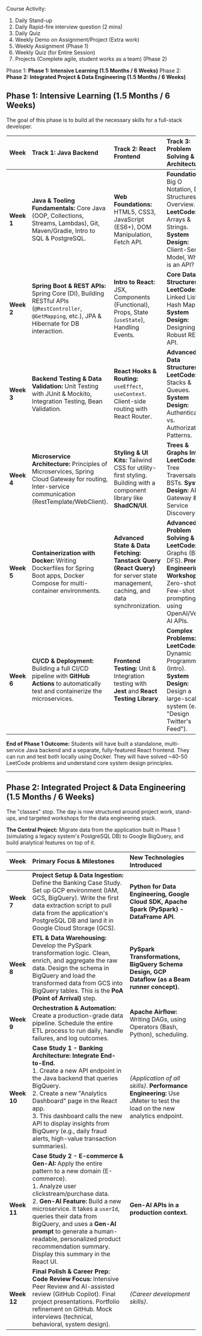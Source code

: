 Course Activity:
1. Daily Stand-up
2. Daily Rapid-fire interview question (2 mins)
3. Daily Quiz
4. Weekly Demo on Assignment/Project (Extra work)
5. Weekly Assignment (Phase 1)
6. Weekly Quiz (for Entire Session)
7. Projects (Complete agile, student works as a team) (Phase 2)


Phase 1: **Phase 1: Intensive Learning (1.5 Months / 6 Weeks)**
Phase 2: **Phase 2: Integrated Project & Data Engineering (1.5 Months / 6 Weeks)**

## **Phase 1: Intensive Learning (1.5 Months / 6 Weeks)**

The goal of this phase is to build all the necessary skills for a full-stack developer.

| Week       | **Track 1: Java Backend**                                                                                                                           | **Track 2: React Frontend**                                                                                                          | **Track 3: Problem Solving & Architecture**                                                                                                                      |
| :--------- | :-------------------------------------------------------------------------------------------------------------------------------------------------- | :----------------------------------------------------------------------------------------------------------------------------------- | :--------------------------------------------------------------------------------------------------------------------------------------------------------------- |
| **Week 1** | **Java & Tooling Fundamentals:** Core Java (OOP, Collections, Streams, Lambdas), Git, Maven/Gradle, Intro to SQL & PostgreSQL.                      | **Web Foundations:** HTML5, CSS3, JavaScript (ES6+), DOM Manipulation, Fetch API.                                                    | **Foundations:** Big O Notation, Data Structures Overview. **LeetCode:** Arrays & Strings. **System Design:** Client-Server Model, What is an API?               |
| **Week 2** | **Spring Boot & REST APIs:** Spring Core (DI), Building RESTful APIs (`@RestController`, `@GetMapping`, etc.), JPA & Hibernate for DB interaction.  | **Intro to React:** JSX, Components (Functional), Props, State (`useState`), Handling Events.                                        | **Core Data Structures:** **LeetCode:** Linked Lists & Hash Maps. **System Design:** Designing a Robust REST API.                                                |
| **Week 3** | **Backend Testing & Data Validation:** Unit Testing with JUnit & Mockito, Integration Testing, Bean Validation.                                     | **React Hooks & Routing:** `useEffect`, `useContext`. Client-side routing with React Router.                                         | **Advanced Data Structures:** **LeetCode:** Stacks & Queues. **System Design:** Authentication vs. Authorization Patterns.                                       |
| **Week 4** | **Microservice Architecture:** Principles of Microservices, Spring Cloud Gateway for routing, Inter-service communication (RestTemplate/WebClient). | **Styling & UI Kits:** Tailwind CSS for utility-first styling. Building with a component library like **ShadCN/UI**.                 | **Trees & Graphs Intro:** **LeetCode:** Tree Traversals, BSTs. **System Design:** API Gateway & Service Discovery.                                               |
| **Week 5** | **Containerization with Docker:** Writing Dockerfiles for Spring Boot apps, Docker Compose for multi-container environments.                        | **Advanced State & Data Fetching:** **Tanstack Query (React Query)** for server state management, caching, and data synchronization. | **Advanced Problem Solving & AI:** **LeetCode:** Graphs (BFS, DFS). **Prompt Engineering Workshop:** Zero-shot, Few-shot prompting, using OpenAI/Vertex AI APIs. |
| **Week 6** | **CI/CD & Deployment:** Building a full CI/CD pipeline with **GitHub Actions** to automatically test and containerize the microservices.            | **Frontend Testing:** Unit & Integration testing with **Jest** and **React Testing Library**.                                        | **Complex Problems:** **LeetCode:** Dynamic Programming (Intro). **System Design:** Design a large-scale system (e.g., "Design Twitter's Feed").                 |

**End of Phase 1 Outcome:** Students will have built a standalone, multi-service Java backend and a separate, fully-featured React frontend. They can run and test both locally using Docker. They will have solved ~40-50 LeetCode problems and understand core system design principles.

---

## **Phase 2: Integrated Project & Data Engineering (1.5 Months / 6 Weeks)**

The "classes" stop. The day is now structured around project work, stand-ups, and targeted workshops for the data engineering stack.

**The Central Project:** Migrate data from the application built in Phase 1 (simulating a legacy system's PostgreSQL DB) to Google BigQuery, and build analytical features on top of it.

| Week | **Primary Focus & Milestones** | **New Technologies Introduced** |
| :--- | :--- | :--- |
| **Week 7** | **Project Setup & Data Ingestion:** Define the Banking Case Study. Set up GCP environment (IAM, GCS, BigQuery). Write the first data extraction script to pull data from the application's PostgreSQL DB and land it in Google Cloud Storage (GCS). | **Python for Data Engineering, Google Cloud SDK, Apache Spark (PySpark) - DataFrame API.** |
| **Week 8** | **ETL & Data Warehousing:** Develop the PySpark transformation logic. Clean, enrich, and aggregate the raw data. Design the schema in BigQuery and load the transformed data from GCS into BigQuery tables. This is the **PoA (Point of Arrival)** step. | **PySpark Transformations, BigQuery Schema Design, GCP Dataflow (as a Beam runner concept).** |
| **Week 9** | **Orchestration & Automation:** Create a production-grade data pipeline. Schedule the entire ETL process to run daily, handle failures, and log outcomes. | **Apache Airflow:** Writing DAGs, using Operators (Bash, Python), scheduling. |
| **Week 10**| **Case Study 1 - Banking Architecture:** **Integrate End-to-End.**<br> 1. Create a new API endpoint in the Java backend that queries BigQuery.<br> 2. Create a new "Analytics Dashboard" page in the React app.<br> 3. This dashboard calls the new API to display insights from BigQuery (e.g., daily fraud alerts, high-value transaction summaries). | *(Application of all skills)*. **Performance Engineering:** Use JMeter to test the load on the new analytics endpoint. |
| **Week 11**| **Case Study 2 - E-commerce & Gen-AI:** Apply the entire pattern to a new domain (E-commerce).<br> 1. Analyze user clickstream/purchase data.<br> 2. **Gen-AI Feature:** Build a new microservice. It takes a `userId`, queries their data from BigQuery, and uses a **Gen-AI prompt** to generate a human-readable, personalized product recommendation summary. Display this summary in the React UI. | **Gen-AI APIs in a production context.** |
| **Week 12**| **Final Polish & Career Prep:** **Code Review Focus:** Intensive Peer Review and AI-assisted review (GitHub Copilot). Final project presentations. Portfolio refinement on GitHub. Mock interviews (technical, behavioral, system design). | *(Career development skills)*. |
